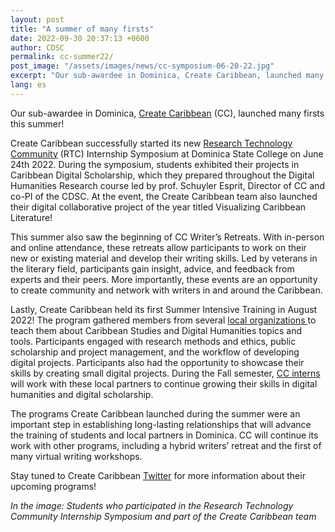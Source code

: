 ```yaml
---
layout: post
title: "A summer of many firsts"
date: 2022-09-30 20:37:13 +0600
author: CDSC
permalink: cc-summer22/
post_image: "/assets/images/news/cc-symposium-06-20-22.jpg"
excerpt: "Our sub-awardee in Dominica, Create Caribbean, launched many firsts this summer!"
lang: es
---
```


<p>Our sub-awardee in Dominica, <a href="https://createcaribbean.org/create/" target="_blank">Create Caribbean</a> (CC), launched many firsts this summer!</p>

<p>Create Caribbean successfully started its new <a href=" http://commonsbox.createcaribbean.org/" target="_blank">Research Technology Community</a> (RTC) Internship Symposium at Dominica State College on June 24th 2022. During the symposium, students exhibited their projects in Caribbean Digital Scholarship, which they prepared throughout the Digital Humanities Research course led by prof. Schuyler Esprit, Director of CC and co-PI of the CDSC. At the event, the Create Caribbean team also launched their digital collaborative project of the year titled Visualizing Caribbean Literature!</p> 

<p>This summer also saw the beginning of CC Writer’s Retreats. With in-person and online attendance, these retreats allow participants to work on their new or existing material and develop their writing skills. Led by veterans in the literary field, participants gain insight, advice, and feedback from experts and their peers. More importantly, these events are an opportunity to create community and network with writers in and around the Caribbean.</p> 

<p>Lastly, Create Caribbean held its first Summer Intensive Training in August 2022! The program gathered members from several <a href="https://createcaribbean.org/create/community-partners/" target="_blank">local organizations </a> to teach them about Caribbean Studies and Digital Humanities topics and tools. Participants engaged with research methods and ethics, public scholarship and project management, and the workflow of developing digital projects. Participants also had the opportunity to showcase their skills by creating small digital projects. During the Fall semester, <a href="https://createcaribbean.org/create/internship/" target="_blank">CC interns</a> will work with these local partners to continue growing their skills in digital humanities and digital scholarship.</p> 

<p>The programs Create Caribbean launched during the summer were an important step in establishing long-lasting relationships that will advance the training of students and local partners in Dominica. CC will continue its work with other programs, including a hybrid writers’ retreat and the first of many virtual writing workshops.</p>

<p>Stay tuned to Create Caribbean <a href="https://twitter.com/CreateCaribbean" target="_blank">Twitter</a> for more information about their upcoming programs!</p> 
<i>In the image: Students who participated in the Research Technology Community Internship Symposium and part of the Create Caribbean team</i>
